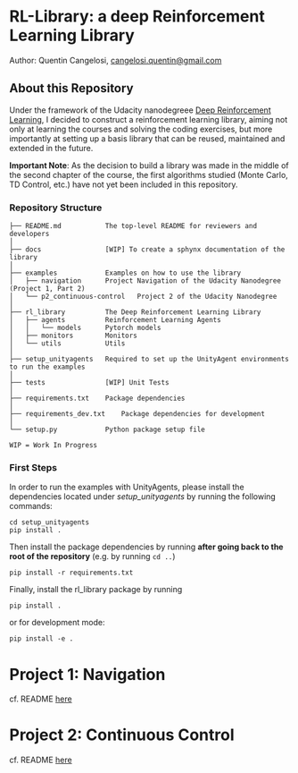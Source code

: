 # RL-Library: a deep Reinforcement Learning Library
Author: Quentin Cangelosi, <cangelosi.quentin@gmail.com>


## About this Repository

Under the framework of the Udacity nanodegreee [Deep Reinforcement Learning](https://www.udacity.com/course/deep-reinforcement-learning-nanodegree--nd893), I decided to construct a reinforcement learning library, aiming not only at learning the courses and solving the coding exercises, but more importantly at setting up a basis library that can be reused, maintained and extended in the future. 

**Important Note**: As the decision to build a library was made in the middle of the second chapter of the course, the first algorithms studied (Monte Carlo, TD Control, etc.) have not yet been included in this repository. 

### Repository Structure

    ├── README.md           The top-level README for reviewers and developers
    │
    ├── docs                [WIP] To create a sphynx documentation of the library
    │
    ├── examples            Examples on how to use the library 
    │   ├── navigation      Project Navigation of the Udacity Nanodegree (Project 1, Part 2)
    │   └── p2_continuous-control   Project 2 of the Udacity Nanodegree 
    │
    ├── rl_library          The Deep Reinforcement Learning Library
    │   ├── agents          Reinforcement Learning Agents
    │   │   └── models      Pytorch models
    │   ├── monitors        Monitors
    │   └── utils           Utils
    │
    ├── setup_unityagents   Required to set up the UnityAgent environments to run the examples
    │ 
    ├── tests               [WIP] Unit Tests
    │
    ├── requirements.txt    Package dependencies
    │
    ├── requirements_dev.txt    Package dependencies for development
    │
    └── setup.py            Python package setup file
    
    WIP = Work In Progress

### First Steps

In order to run the examples with UnityAgents, please install the dependencies located under *setup_unityagents* by running the following commands:

    cd setup_unityagents
    pip install .

Then install the package dependencies by running **after going back to the root of the repository** (e.g. by running `cd ..`)

    pip install -r requirements.txt

Finally, install the rl_library package by running

    pip install .
or for development mode:
    
    pip install -e .
    

# Project 1: Navigation
cf. README [here](examples/p1-navigation/README.md)


# Project 2: Continuous Control
cf. README [here](./examples/p2_continuous-control/README.md)

